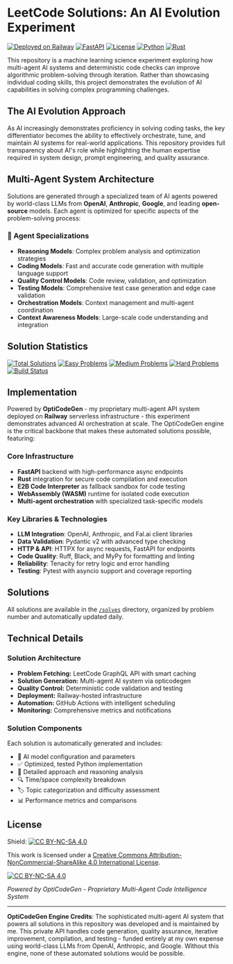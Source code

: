 # LeetCode Solutions: An AI Evolution Experiment

[![Deployed on Railway](https://img.shields.io/badge/Deployed%20on-Railway-black?logo=railway)](https://railway.app)
[![FastAPI](https://img.shields.io/badge/Powered%20By-FastAPI-%2300C7B7?logo=fastapi)](https://fastapi.tiangolo.com)
[![License](https://img.shields.io/badge/License-CC%20BY--NC--SA%204.0-lightgrey.svg)](LICENSE)
[![Python](https://img.shields.io/badge/Python-3.11+-blue?logo=python)](https://python.org)
[![Rust](https://img.shields.io/badge/Rust-Code%20Execution-orange?logo=rust)](https://rust-lang.org)

This repository is a machine learning science experiment exploring how multi-agent AI systems and deterministic code checks can improve algorithmic problem-solving through iteration. Rather than showcasing individual coding skills, this project demonstrates the evolution of AI capabilities in solving complex programming challenges.

## The AI Evolution Approach

As AI increasingly demonstrates proficiency in solving coding tasks, the key differentiator becomes the ability to effectively orchestrate, tune, and maintain AI systems for real-world applications. This repository provides full transparency about AI's role while highlighting the human expertise required in system design, prompt engineering, and quality assurance.

## Multi-Agent System Architecture

Solutions are generated through a specialized team of AI agents powered by world-class LLMs from **OpenAI**, **Anthropic**, **Google**, and leading **open-source** models. Each agent is optimized for specific aspects of the problem-solving process:

### 🤖 Agent Specializations

- **Reasoning Models**: Complex problem analysis and optimization strategies
- **Coding Models**: Fast and accurate code generation with multiple language support
- **Quality Control Models**: Code review, validation, and optimization
- **Testing Models**: Comprehensive test case generation and edge case validation
- **Orchestration Models**: Context management and multi-agent coordination
- **Context Awareness Models**: Large-scale code understanding and integration

## Solution Statistics

[![Total Solutions](https://img.shields.io/badge/dynamic/json?url=https://raw.githubusercontent.com/yourusername/leetcode-daily/main/stats.json&label=Total&query=$.total&color=blue)](./solves)
[![Easy Problems](https://img.shields.io/badge/dynamic/json?url=https://raw.githubusercontent.com/yourusername/leetcode-daily/main/stats.json&label=Easy&query=$.easy&color=green)](./solves)
[![Medium Problems](https://img.shields.io/badge/dynamic/json?url=https://raw.githubusercontent.com/yourusername/leetcode-daily/main/stats.json&label=Medium&query=$.medium&color=yellow)](./solves)
[![Hard Problems](https://img.shields.io/badge/dynamic/json?url=https://raw.githubusercontent.com/yourusername/leetcode-daily/main/stats.json&label=Hard&query=$.hard&color=red)](./solves)
[![Build Status](https://github.com/yourusername/leetcode-daily/workflows/Daily%20Solve/badge.svg)](https://github.com/yourusername/leetcode-daily/actions)

## Implementation

Powered by **OptiCodeGen** - my proprietary multi-agent API system deployed on **Railway** serverless infrastructure - this experiment demonstrates advanced AI orchestration at scale. The OptiCodeGen engine is the critical backbone that makes these automated solutions possible, featuring:

### Core Infrastructure
- **FastAPI** backend with high-performance async endpoints
- **Rust** integration for secure code compilation and execution
- **E2B Code Interpreter** as fallback sandbox for code testing
- **WebAssembly (WASM)** runtime for isolated code execution
- **Multi-agent orchestration** with specialized task-specific models

### Key Libraries & Technologies
- **LLM Integration**: OpenAI, Anthropic, and Fal.ai client libraries
- **Data Validation**: Pydantic v2 with advanced type checking
- **HTTP & API**: HTTPX for async requests, FastAPI for endpoints
- **Code Quality**: Ruff, Black, and MyPy for formatting and linting
- **Reliability**: Tenacity for retry logic and error handling
- **Testing**: Pytest with asyncio support and coverage reporting

## Solutions

All solutions are available in the [`/solves`](./solves) directory, organized by problem number and automatically updated daily.


## Technical Details

### Solution Architecture
- **Problem Fetching:** LeetCode GraphQL API with smart caching
- **Solution Generation:** Multi-agent AI system via opticodegen
- **Quality Control:** Deterministic code validation and testing
- **Deployment:** Railway-hosted infrastructure
- **Automation:** GitHub Actions with intelligent scheduling
- **Monitoring:** Comprehensive metrics and notifications

### Solution Components
Each solution is automatically generated and includes:
- 🧠 AI model configuration and parameters
- ✅ Optimized, tested Python implementation
- 📝 Detailed approach and reasoning analysis
- 🔍 Time/space complexity breakdown
- 🏷️ Topic categorization and difficulty assessment
- 📊 Performance metrics and comparisons

## License

Shield: [![CC BY-NC-SA 4.0][cc-by-nc-sa-shield]][cc-by-nc-sa]

This work is licensed under a [Creative Commons Attribution-NonCommercial-ShareAlike 4.0 International License][cc-by-nc-sa].

[![CC BY-NC-SA 4.0][cc-by-nc-sa-image]][cc-by-nc-sa]

*Powered by OptiCodeGen - Proprietary Multi-Agent Code Intelligence System*

---

**OptiCodeGen Engine Credits**: The sophisticated multi-agent AI system that powers all solutions in this repository was developed and is maintained by me. This private API handles code generation, quality assurance, iterative improvement, compilation, and testing - funded entirely at my own expense using world-class LLMs from OpenAI, Anthropic, and Google. Without this engine, none of these automated solutions would be possible.

[cc-by-nc-sa]: http://creativecommons.org/licenses/by-nc-sa/4.0/
[cc-by-nc-sa-image]: https://licensebuttons.net/l/by-nc-sa/4.0/88x31.png
[cc-by-nc-sa-shield]: https://img.shields.io/badge/License-CC%20BY--NC--SA%204.0-lightgrey.svg
